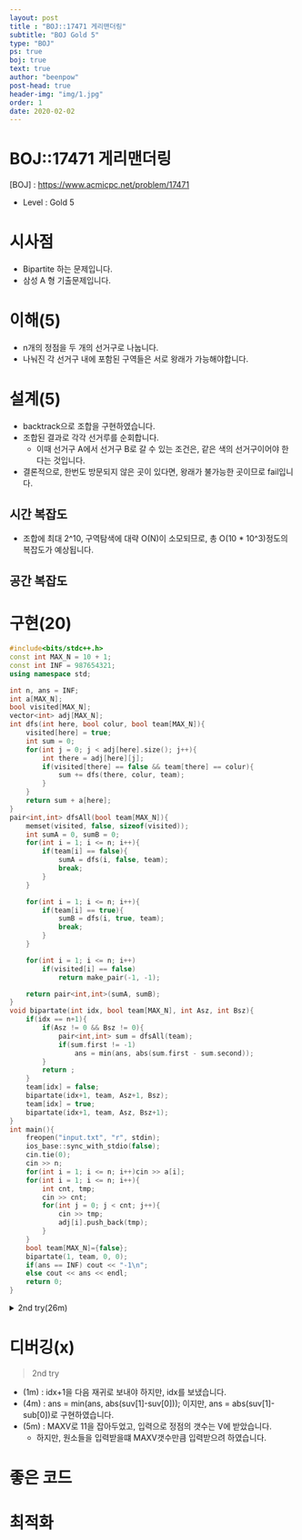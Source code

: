 ```yaml
---
layout: post
title : "BOJ::17471 게리맨더링"
subtitle: "BOJ Gold 5"
type: "BOJ"
ps: true
boj: true
text: true
author: "beenpow"
post-head: true
header-img: "img/1.jpg"
order: 1
date: 2020-02-02
---
```


# BOJ::17471 게리맨더링
[BOJ] : <https://www.acmicpc.net/problem/17471>
- Level : Gold 5

# 시사점
- Bipartite 하는 문제입니다.
- 삼성 A 형 기출문제입니다.

# 이해(5)
- n개의 정점을 두 개의 선거구로 나눕니다.
- 나눠진 각 선거구 내에 포함된 구역들은 서로 왕래가 가능해야합니다.

# 설계(5)
- backtrack으로 조합을 구현하였습니다.
- 조합된 결과로 각각 선거루를 순회합니다.
  - 이때 선거구 A에서 선거구 B로 갈 수 있는 조건은, 같은 색의 선거구이어야 한다는 것입니다.
- 결론적으로, 한번도 방문되지 않은 곳이 있다면, 왕래가 불가능한 곳이므로 fail입니다.

## 시간 복잡도
- 조합에 최대 2^10, 구역탐색에 대략 O(N)이 소모되므로, 총 O(10 * 10^3)정도의 복잡도가 예상됩니다.

## 공간 복잡도

# 구현(20)

```cpp
#include<bits/stdc++.h>
const int MAX_N = 10 + 1;
const int INF = 987654321;
using namespace std;

int n, ans = INF;
int a[MAX_N];
bool visited[MAX_N];
vector<int> adj[MAX_N];
int dfs(int here, bool colur, bool team[MAX_N]){
    visited[here] = true;
    int sum = 0;
    for(int j = 0; j < adj[here].size(); j++){
        int there = adj[here][j];
        if(visited[there] == false && team[there] == colur){
            sum += dfs(there, colur, team);
        }
    }
    return sum + a[here];
}
pair<int,int> dfsAll(bool team[MAX_N]){
    memset(visited, false, sizeof(visited));
    int sumA = 0, sumB = 0;
    for(int i = 1; i <= n; i++){
        if(team[i] == false){
            sumA = dfs(i, false, team);
            break;
        }
    }

    for(int i = 1; i <= n; i++){
        if(team[i] == true){
            sumB = dfs(i, true, team);
            break;
        }
    }

    for(int i = 1; i <= n; i++)
        if(visited[i] == false)
            return make_pair(-1, -1);

    return pair<int,int>(sumA, sumB);
}
void bipartate(int idx, bool team[MAX_N], int Asz, int Bsz){
    if(idx == n+1){
        if(Asz != 0 && Bsz != 0){
            pair<int,int> sum = dfsAll(team);
            if(sum.first != -1)
                ans = min(ans, abs(sum.first - sum.second));
        }
        return ;
    }
    team[idx] = false;
    bipartate(idx+1, team, Asz+1, Bsz);
    team[idx] = true;
    bipartate(idx+1, team, Asz, Bsz+1);
}
int main(){
    freopen("input.txt", "r", stdin);
    ios_base::sync_with_stdio(false);
    cin.tie(0);
    cin >> n;
    for(int i = 1; i <= n; i++)cin >> a[i];
    for(int i = 1; i <= n; i++){
        int cnt, tmp;
        cin >> cnt;
        for(int j = 0; j < cnt; j++){
            cin >> tmp;
            adj[i].push_back(tmp);
        }
    }
    bool team[MAX_N]={false};
    bipartate(1, team, 0, 0);
    if(ans == INF) cout << "-1\n";
    else cout << ans << endl;
    return 0;
}
```

<details markdown="1">
<summary> 2nd try(26m) </summary>

```cpp
#include<bits/stdc++.h>
#define endl '\n'
#define pb push_back
#define rep(i,a,b) for(int i=a;i<b;i++)
#define r_rep(i,a,b) for(int i=a;i>b;i--)
const int MAXV = 10 +1, inf = 0x3f3f3f3f;
using namespace std;

int V;
int a[MAXV];
bool seen[MAXV];
vector<int> adj[MAXV];
int suv[2], ans = inf;
void input(){
    cin >> V;
    rep(i, 1, V+1) cin >> a[i]; // 실수(5m) : MAXV까지 돌림
    rep(i, 1, V+1){
        int cnt; cin >> cnt;
        rep(j, 0, cnt){
            int x; cin >> x;
            adj[i].pb(x);
        }
    }
}
void dfs(int here, int who, bool myTeam[MAXV]){
    seen[here] = true;
    suv[who] += a[here];
    rep(i, 0, adj[here].size()){
        int there = adj[here][i];
        if(!seen[there] && myTeam[there])
            dfs(there, who, myTeam);
    }
}
bool able(vector<int> u, int who){
    bool myTeam[MAXV] = {false};
    memset(seen, false, sizeof(seen));
    memset(myTeam, false, sizeof(myTeam));
    rep(i, 0, u.size()) myTeam[u[i]] = true;
    dfs(u[0], who, myTeam);
    rep(i, 0, MAXV) if(myTeam[i] != seen[i]) return false;
    return true;
}
void backtrack(int idx, vector<int> u, vector<int> v){
    if(idx == V+1){
        if(u.size() == 0 || v.size() == 0) return;
        suv[0] = suv[1] = 0;
        if(able(u, 0) && able(v, 1))
            ans = min(ans, abs(suv[0] - suv[1])); // 실수(4m) : min안하고, ans계속 갱신함
        return;
    }
    u.pb(idx); backtrack(idx+1, u, v); u.pop_back(); // 실수(1m) : idx+1해야하는데,
    v.pb(idx); backtrack(idx+1, u, v); v.pop_back(); // idx보냄
}
void process(){
    input();
    vector<int> u, v;
    backtrack(1, u, v);
    if(ans == inf) cout << -1 << endl;
    else cout << ans << endl;
}
int main(){
    ios_base::sync_with_stdio(false);
    cin.tie(0); cout.tie(0);
    process();
    return 0;
}
```

</details>


# 디버깅(x)

> 2nd try
  - (1m) : idx+1을 다음 재귀로 보내야 하지만, idx를 보냈습니다. 
  - (4m) : ans = min(ans, abs(suv[1]-suv[0])); 이지만, ans = abs(suv[1]-sub[0])로 구현하였습니다.
  - (5m) : MAXV로 11을 잡아두었고, 입력으로 정점의 갯수는 V에 받았습니다.
    - 하지만, 원소들을 입력받을떄 MAXV갯수만큼 입력받으려 하였습니다.

# 좋은 코드

# 최적화
